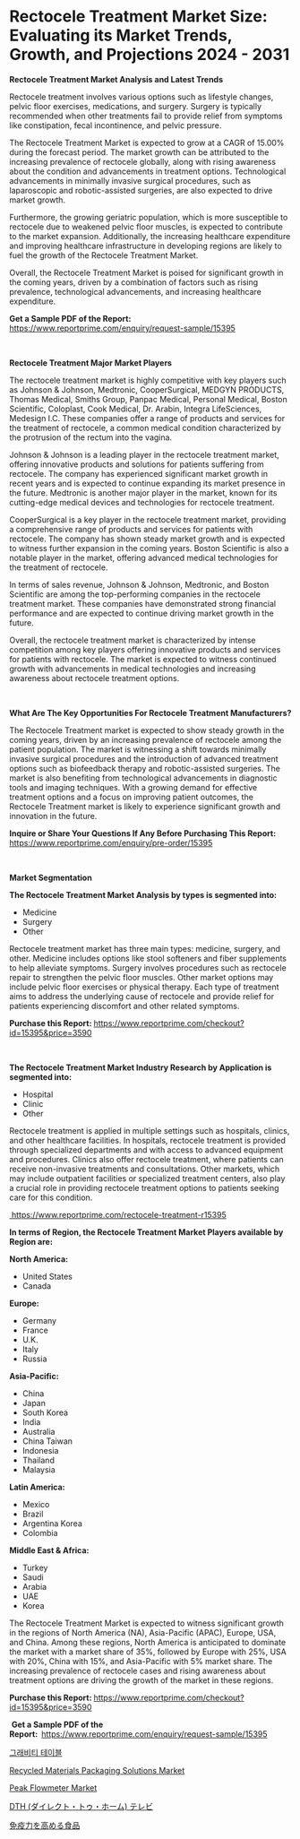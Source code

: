<p><h1>Rectocele Treatment Market Size: Evaluating its Market Trends, Growth, and Projections 2024 - 2031</h1></p><p><strong>Rectocele Treatment Market Analysis and Latest Trends</strong></p>
<p><p>Rectocele treatment involves various options such as lifestyle changes, pelvic floor exercises, medications, and surgery. Surgery is typically recommended when other treatments fail to provide relief from symptoms like constipation, fecal incontinence, and pelvic pressure.</p><p>The Rectocele Treatment Market is expected to grow at a CAGR of 15.00% during the forecast period. The market growth can be attributed to the increasing prevalence of rectocele globally, along with rising awareness about the condition and advancements in treatment options. Technological advancements in minimally invasive surgical procedures, such as laparoscopic and robotic-assisted surgeries, are also expected to drive market growth.</p><p>Furthermore, the growing geriatric population, which is more susceptible to rectocele due to weakened pelvic floor muscles, is expected to contribute to the market expansion. Additionally, the increasing healthcare expenditure and improving healthcare infrastructure in developing regions are likely to fuel the growth of the Rectocele Treatment Market.</p><p>Overall, the Rectocele Treatment Market is poised for significant growth in the coming years, driven by a combination of factors such as rising prevalence, technological advancements, and increasing healthcare expenditure.</p></p>
<p><strong>Get a Sample PDF of the Report:&nbsp;</strong> <a href="https://www.reportprime.com/enquiry/request-sample/15395">https://www.reportprime.com/enquiry/request-sample/15395</a></p>
<p>&nbsp;</p>
<p><strong>Rectocele Treatment Major Market Players</strong></p>
<p><p>The rectocele treatment market is highly competitive with key players such as Johnson & Johnson, Medtronic, CooperSurgical, MEDGYN PRODUCTS, Thomas Medical, Smiths Group, Panpac Medical, Personal Medical, Boston Scientific, Coloplast, Cook Medical, Dr. Arabin, Integra LifeSciences, Medesign I.C. These companies offer a range of products and services for the treatment of rectocele, a common medical condition characterized by the protrusion of the rectum into the vagina.</p><p>Johnson & Johnson is a leading player in the rectocele treatment market, offering innovative products and solutions for patients suffering from rectocele. The company has experienced significant market growth in recent years and is expected to continue expanding its market presence in the future. Medtronic is another major player in the market, known for its cutting-edge medical devices and technologies for rectocele treatment.</p><p>CooperSurgical is a key player in the rectocele treatment market, providing a comprehensive range of products and services for patients with rectocele. The company has shown steady market growth and is expected to witness further expansion in the coming years. Boston Scientific is also a notable player in the market, offering advanced medical technologies for the treatment of rectocele.</p><p>In terms of sales revenue, Johnson & Johnson, Medtronic, and Boston Scientific are among the top-performing companies in the rectocele treatment market. These companies have demonstrated strong financial performance and are expected to continue driving market growth in the future.</p><p>Overall, the rectocele treatment market is characterized by intense competition among key players offering innovative products and services for patients with rectocele. The market is expected to witness continued growth with advancements in medical technologies and increasing awareness about rectocele treatment options.</p></p>
<p>&nbsp;</p>
<p><strong>What Are The Key Opportunities For Rectocele Treatment Manufacturers?</strong></p>
<p><p>The Rectocele Treatment market is expected to show steady growth in the coming years, driven by an increasing prevalence of rectocele among the patient population. The market is witnessing a shift towards minimally invasive surgical procedures and the introduction of advanced treatment options such as biofeedback therapy and robotic-assisted surgeries. The market is also benefiting from technological advancements in diagnostic tools and imaging techniques. With a growing demand for effective treatment options and a focus on improving patient outcomes, the Rectocele Treatment market is likely to experience significant growth and innovation in the future.</p></p>
<p><strong>Inquire or Share Your Questions If Any Before Purchasing This Report:</strong> <a href="https://www.reportprime.com/enquiry/pre-order/15395">https://www.reportprime.com/enquiry/pre-order/15395</a></p>
<p>&nbsp;</p>
<p><strong>Market Segmentation</strong></p>
<p><strong>The Rectocele Treatment Market Analysis by types is segmented into:</strong></p>
<p><ul><li>Medicine</li><li>Surgery</li><li>Other</li></ul></p>
<p><p>Rectocele treatment market has three main types: medicine, surgery, and other. Medicine includes options like stool softeners and fiber supplements to help alleviate symptoms. Surgery involves procedures such as rectocele repair to strengthen the pelvic floor muscles. Other market options may include pelvic floor exercises or physical therapy. Each type of treatment aims to address the underlying cause of rectocele and provide relief for patients experiencing discomfort and other related symptoms.</p></p>
<p><strong>Purchase this Report:&nbsp;</strong><a href="https://www.reportprime.com/checkout?id=15395&price=3590">https://www.reportprime.com/checkout?id=15395&price=3590</a></p>
<p>&nbsp;</p>
<p><strong>The Rectocele Treatment Market Industry Research by Application is segmented into:</strong></p>
<p><ul><li>Hospital</li><li>Clinic</li><li>Other</li></ul></p>
<p><p>Rectocele treatment is applied in multiple settings such as hospitals, clinics, and other healthcare facilities. In hospitals, rectocele treatment is provided through specialized departments and with access to advanced equipment and procedures. Clinics also offer rectocele treatment, where patients can receive non-invasive treatments and consultations. Other markets, which may include outpatient facilities or specialized treatment centers, also play a crucial role in providing rectocele treatment options to patients seeking care for this condition.</p></p>
<p><a href="https://www.reportprime.com/rectocele-treatment-r15395">&nbsp;https://www.reportprime.com/rectocele-treatment-r15395</a></p>
<p><strong>In terms of Region, the Rectocele Treatment Market Players available by Region are:</strong></p>
<p>
    <p> <strong> North America: </strong>
        <ul>
            <li>United States</li>
            <li>Canada</li>
        </ul>
        </p> 
    <p> <strong> Europe: </strong>
        <ul>
            <li>Germany</li>
            <li>France</li>
            <li>U.K.</li>
            <li>Italy</li>
            <li>Russia</li>
        </ul>
        </p> 
    <p> <strong> Asia-Pacific: </strong>
        <ul>
            <li>China</li>
            <li>Japan</li>
            <li>South Korea</li>
            <li>India</li>
            <li>Australia</li>
            <li>China Taiwan</li>
            <li>Indonesia</li>
            <li>Thailand</li>
            <li>Malaysia</li>
        </ul>
        </p> 
    <p> <strong> Latin America: </strong>
        <ul>
            <li>Mexico</li>
            <li>Brazil</li>
            <li>Argentina Korea</li>
            <li>Colombia</li>
        </ul>
        </p> 
    <p> <strong> Middle East & Africa: </strong>
        <ul>
            <li>Turkey</li>
            <li>Saudi</li>
            <li>Arabia</li>
            <li>UAE</li>
            <li>Korea</li>
        </ul>
    </p>
    </p>
<p><p>The Rectocele Treatment Market is expected to witness significant growth in the regions of North America (NA), Asia-Pacific (APAC), Europe, USA, and China. Among these regions, North America is anticipated to dominate the market with a market share of 35%, followed by Europe with 25%, USA with 20%, China with 15%, and Asia-Pacific with 5% market share. The increasing prevalence of rectocele cases and rising awareness about treatment options are driving the growth of the market in these regions.</p></p>
<p><strong>Purchase this Report: </strong><a href="https://www.reportprime.com/checkout?id=15395&price=3590">https://www.reportprime.com/checkout?id=15395&price=3590</a></p>
<p>&nbsp;<strong>Get a Sample PDF of the Report:&nbsp;&nbsp;</strong><a href="https://www.reportprime.com/enquiry/request-sample/15395">https://www.reportprime.com/enquiry/request-sample/15395</a></p>
<p><strong></strong></p>
<p><p><a href="https://github.com/fernandotryO5lson96765/Market-Research-Report-List-1/blob/main/708730376101.md">그래비티 테이블</a></p><p><a href="https://github.com/AnnChovey2023/Market-Research-Report-List-1/blob/main/recycled-materials-packaging-solutions-market.md">Recycled Materials Packaging Solutions Market</a></p><p><a href="https://www.linkedin.com/pulse/peak-flowmeter-market-research-report-its-history-forecast-hpf9e">Peak Flowmeter Market</a></p><p><a href="https://github.com/mm14022023/Market-Research-Report-List-1/blob/main/410595781680.md">DTH (ダイレクト・トゥ・ホーム) テレビ</a></p><p><a href="https://github.com/RudySimonis2023/Market-Research-Report-List-1/blob/main/351447881681.md">免疫力を高める食品</a></p></p>